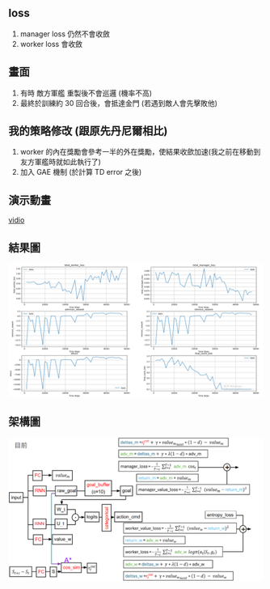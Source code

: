 ## loss
1. manager loss 仍然不會收斂
2. worker loss 會收斂

## 畫面
1. 有時 敵方軍艦 重製後不會巡邏 (機率不高)
2. 最終於訓練約 30 回合後，會抵達金門 (若遇到敵人會先擊敗他)

## 我的策略修改 (跟原先丹尼爾相比)
1. worker 的內在獎勵會參考一半的外在獎勵，使結果收歛加速(我之前在移動到友方軍艦時就如此執行了)
2. 加入 GAE 機制 (於計算 TD error 之後)

## 演示動畫
[vidio](https://www.youtube.com/shorts/buPxZsMkztk)

## 結果圖
![image](https://github.com/Yuu-Hsuan/CMO/blob/main/1v1/0524/graph/05241129.png)

## 架構圖
![image](https://github.com/Yuu-Hsuan/CMO/blob/main/1v1/0524/graph/1.png)
